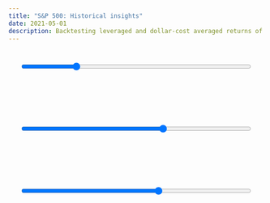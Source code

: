 ```yaml
---
title: "S&P 500: Historical insights"
date: 2021-05-01
description: Backtesting leveraged and dollar-cost averaged returns of the S&P 500
---
```


<script type="text/javascript" src="/assets/apexcharts.min.js"></script>
<script type="text/javascript" src="/assets/sp.js"></script>
<div id="lev"></div>
<input style="display: block; margin: 3em auto 8em; width: 90%;" type="range" value="300" min="30" max="1200" step="1" oninput="perfchart.updateSeries(performance(this.value))">
<div id="cagr"></div>
<input style="display: block; margin: 3em auto 8em; width: 90%;" type="range" value="50" min="1" max="80" step="1" oninput="cagrchart.updateOptions({series: cagr(this.value), title: {text: 'CAGR after ' + this.value + ' years invested'}})">
<div id="dca" ></div>
<input style="display: block; margin: 3em auto 8em; width: 90%;" type="range" value="50" min="5" max="80" step="1" oninput="dcachart.updateOptions({series: dca(this.value), title: {text: 'Dollar Cost Averaging after ' + this.value + ' years continuous investment'}})">

<script type="text/javascript">
const divgrowth = sp.map(item => (1 + item.Dividend / item["SP500"]) ** (1 / 12)).reduce((a, b) => a.concat(a[a.length - 1] * b), [1]);
const changes = sp.map((item, i) => item["SP500"] * divgrowth[i]).map((index, i, arr) => index / (arr[i - 1] || index) - 1);
const levgrowth = [1, 2, 3, 4].map(lev => changes.map((change, i) => 1 + lev * change - (lev - 1) * sp[i]["Long Interest Rate"] / 1200).reduce((a, b) => a.concat((a[a.length - 1] || 1) * b), []));

const performance = months => {
  const results = (months, lev) => levgrowth[lev - 1].slice(-months).map((index, i, arr) => ({x: sp[sp.length - months + i].Date, y: index / arr[0]}));
  return [1, 2, 3, 4].map(lev => ({name: lev + 'x monthly leveraged', data: results(months, lev)}));
}

const cagr = years => {
  const results = (years, lev) => sp.map((item, i) => i).slice(-12 * (50)).map(i => ({x: sp[i].Date, y: (levgrowth[lev - 1][i] / levgrowth[lev - 1][i - years * 12]) ** (1 / years)}));
  return [1, 2, 3, 4].map(lev => ({name: lev + 'x monthly leveraged', data: results(years, lev)}));
}

const dca = years => {
  const results = (years, lev, months) => sp.map((item, i) => i).slice(-12 * (50)).map(i => {
    const sell = levgrowth[lev - 1].slice(i - months, i).reduce((a, b) => a + b) / months;
    const buy = levgrowth[lev - 1].slice(i - years * 12, i).reduce((a, b) => a + b) / (years * 12);
    return {x: sp[i].Date, y: sell / buy};
  });
  return [1, 12, 24, 48].map(months => ({name: months + ' months average', data: results(years, 1, months)}));
}

const draw = (series, title, id) => {
  chart = new ApexCharts(document.querySelector(id), {
    series: series,
    chart: {
      height: 600,
      id: 'main',
      type: 'line',
      zoom: { enabled: false },
      animations: { enabled: false }
    },
    title: { text: title },
    stroke: { width: 3 },
    xaxis: { tickAmount: 15 },
    yaxis: { decimalsInFloat: 3 }
  });
  return chart;
}


perfchart = draw(performance(25*12), 'S&P 500 historical performance', '#lev');
cagrchart = draw(cagr(50), 'CAGR after 50 years invested', '#cagr');
dcachart = draw(dca(50), 'Dollar Cost Averaging after 50 years continuous investment', '#dca');

perfchart.render();
cagrchart.render();
dcachart.render();
</script>